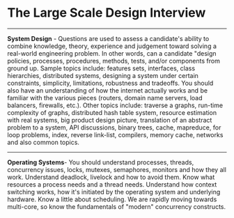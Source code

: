 # The Large Scale Design Interview

---

**System Design** - Questions are used to assess a candidate's ability to combine knowledge,
theory, experience and judgement toward solving a real-world engineering problem. In other
words, can a candidate "design policies, processes, procedures, methods, tests, and/or
components from ground up.
Sample topics include: features sets, interfaces, class hierarchies, distributed systems,
designing a system under certain constraints, simplicity, limitations, robustness and tradeoffs.
You should also have an understanding of how the internet actually works and be familiar with
the various pieces (routers, domain name servers, load balancers, firewalls, etc.). Other topics
include: traverse a graphs, run-time complexity of graphs, distributed hash table system,
resource estimation with real systems, big product design picture, translation of an abstract
problem to a system, API discussions, binary trees, cache, mapreduce, for loop problems,
index, reverse link-list, compilers, memory cache, networks and also common topics.

---

**Operating Systems**- You should understand processes, threads, concurrency issues, locks,
mutexes, semaphores, monitors and how they all work. Understand deadlock, livelock and how
to avoid them. Know what resources a process needs and a thread needs. Understand how
context switching works, how it's initiated by the operating system and underlying hardware.
Know a little about scheduling. We are rapidly moving towards multi-core, so know the
fundamentals of "modern" concurrency constructs.